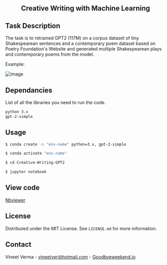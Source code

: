 <h2 align='center'>Creative Writing with Machine Learning</h2>

## Task Description

The task is to retrained GPT2 (117M) on a corpus dataset of tiny Shakespearean sentences and a contemporary poem dataset based on Poetry Foundation's Website and generated multiple Shakespearean plays and contemporary poems from the model.

Example:

![image](https://media.graphcms.com/0xbzn4mQQXGjHViObnyq)


## Dependancies

List of all the libraries you need to run the code.

  ```sh
  python 3.x
  gpt-2-simple
  ```

## Usage

  ```sh
  $ conda create -n "env-name" python=3.x, gpt-2-simple
 
  $ conda activate "env-name"
  
  $ cd Creative-Writing-GPT2

  $ jupyter notebook
  ```
  
## View code

[Nbviewer](https://nbviewer.org/github/vineetver/creative-writing-gpt2/blob/main/GPT2_Creative_Writing.ipynb)


## License

Distributed under the MIT License. See `LICENSE.md` for more information.


## Contact

Vineet Verma - vineetver@hotmail.com - [Goodbyeweekend.io](https://www.goodbyeweekend.io/)
